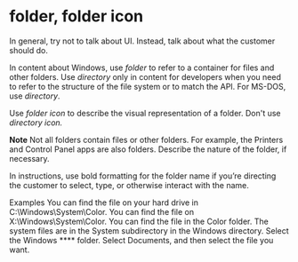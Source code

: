 ﻿# folder, folder icon

In general, try not to talk about UI. Instead, talk about what the customer should do. 

In content about Windows, use *folder* to refer to a container for files and other folders. Use *directory* only in content for developers when you need to refer to the structure of the file system or to match the API. For MS-DOS, use *directory*. 

Use *folder icon* to describe the visual representation of a folder. Don't use *directory icon.*

**Note** Not
all folders contain files or other folders. For example, the
Printers and Control Panel apps are also folders. Describe the
nature of the folder, if necessary.

In instructions, use bold formatting for the folder name if you’re directing the customer to select, type, or otherwise interact with the name.

Examples
You can find the file on your hard drive in C:\\Windows\\System\\Color. 
You can find the file on X:\\Windows\\System\\Color. 
You can find the file in the Color folder. 
The system files are in the System subdirectory in the Windows directory. 
Select the Windows **** folder.
Select Documents, and then select the file you want.
